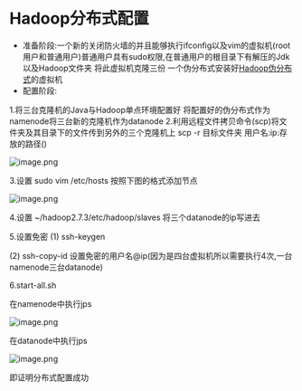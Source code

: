 # Hadoop分布式配置

- 准备阶段:一个新的关闭防火墙的并且能够执行ifconfig以及vim的虚拟机(root用户和普通用户)普通用户具有sudo权限,在普通用户的根目录下有解压的Jdk以及Hadoop文件夹 将此虚拟机克隆三份
一个伪分布式安装好[Hadoop伪分布式](https://0libingyang0.github.io/Environment/Hadoop02)的虚拟机 
- 配置阶段:

1.将三台克隆机的Java与Hadoop单点环境配置好 将配置好的伪分布式作为namenode将三台新的克隆机作为datanode
2.利用远程文件拷贝命令(scp)将文件夹及其目录下的文件传到另外的三个克隆机上 scp -r 目标文件夹 用户名:ip:存放的路径()

![image.png](https://upload-images.jianshu.io/upload_images/14498135-eee6591b91a29711.png?imageMogr2/auto-orient/strip%7CimageView2/2/w/1240)

3.设置 sudo vim /etc/hosts 按照下图的格式添加节点

![image.png](https://upload-images.jianshu.io/upload_images/14498135-6a088512e0219bef.png?imageMogr2/auto-orient/strip%7CimageView2/2/w/1240)

4.设置 ~/hadoop2.7.3/etc/hadoop/slaves 将三个datanode的ip写进去

5.设置免密
(1) ssh-keygen


(2) ssh-copy-id 设置免密的用户名@ip(因为是四台虚拟机所以需要执行4次,一台namenode三台datanode)

6.start-all.sh 

在namenode中执行jps

![image.png](https://upload-images.jianshu.io/upload_images/14498135-44b6c30a76073647.png?imageMogr2/auto-orient/strip%7CimageView2/2/w/1240)

在datanode中执行jps

![image.png](https://upload-images.jianshu.io/upload_images/14498135-dd0b4a48f1935d04.png?imageMogr2/auto-orient/strip%7CimageView2/2/w/1240)

即证明分布式配置成功
